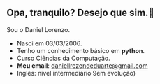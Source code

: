 ## Opa, tranquilo? Desejo que sim.👋
Sou o Daniel Lorenzo.
- Nasci em 03/03/2006.
- Tenho um conhecimento básico em **python**.
- Curso Ciências da Computação.
- **Meu email**: daniellrezendeduarte@gmail.com
- Inglês: nivel intermediário 9em evolução)


<!--
**danielxdgfc/danielxdgfc** is a ✨ _special_ ✨ repository because its `README.md` (this file) appears on your GitHub profile.

Here are some ideas to get you started:

- 🔭 I’m currently working on ...
- 🌱 I’m currently learning ...
- 👯 I’m looking to collaborate on ...
- 🤔 I’m looking for help with ...
- 💬 Ask me about ...
- 📫 How to reach me: ...
- 😄 Pronouns: ...
- ⚡ Fun fact: ...
-->
